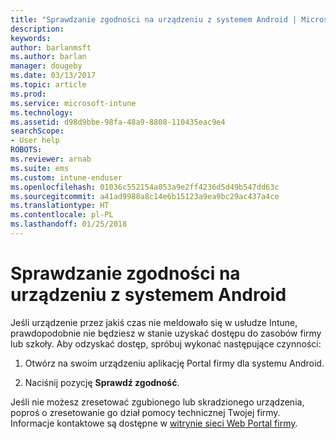 ```yaml
---
title: "Sprawdzanie zgodności na urządzeniu z systemem Android | Microsoft Docs"
description: 
keywords: 
author: barlanmsft
ms.author: barlan
manager: dougeby
ms.date: 03/13/2017
ms.topic: article
ms.prod: 
ms.service: microsoft-intune
ms.technology: 
ms.assetid: d98d9bbe-98fa-48a9-8808-110435eac9e4
searchScope:
- User help
ROBOTS: 
ms.reviewer: arnab
ms.suite: ems
ms.custom: intune-enduser
ms.openlocfilehash: 01036c552154a053a9e2ff4236d5d49b547dd63c
ms.sourcegitcommit: a41ad9988a8c14e6b15123a9ea9bc29ac437a4ce
ms.translationtype: HT
ms.contentlocale: pl-PL
ms.lasthandoff: 01/25/2018
---
```

# <a name="check-compliance-on-your-android-device"></a>Sprawdzanie zgodności na urządzeniu z systemem Android

Jeśli urządzenie przez jakiś czas nie meldowało się w usłudze Intune, prawdopodobnie nie będziesz w stanie uzyskać dostępu do zasobów firmy lub szkoły. Aby odzyskać dostęp, spróbuj wykonać następujące czynności:

1. Otwórz na swoim urządzeniu aplikację Portal firmy dla systemu Android.

2. Naciśnij pozycję **Sprawdź zgodność**.

Jeśli nie możesz zresetować zgubionego lub skradzionego urządzenia, poproś o zresetowanie go dział pomocy technicznej Twojej firmy. Informacje kontaktowe są dostępne w [witrynie sieci Web Portal firmy](https://portal.manage.microsoft.com#HelpDeskDialog).
